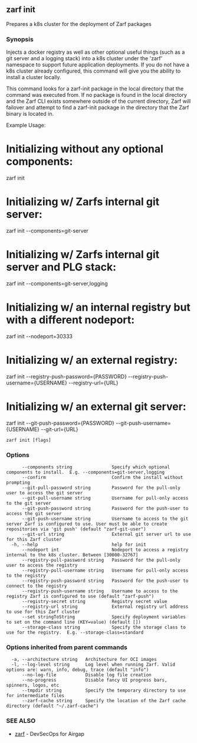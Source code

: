 ## zarf init

Prepares a k8s cluster for the deployment of Zarf packages

### Synopsis

Injects a docker registry as well as other optional useful things (such as a git server and a logging stack) into a k8s cluster under the 'zarf' namespace to support future application deployments. 
If you do not have a k8s cluster already configured, this command will give you the ability to install a cluster locally.

This command looks for a zarf-init package in the local directory that the command was executed from. If no package is found in the local directory and the Zarf CLI exists somewhere outside of the current directory, Zarf will failover and attempt to find a zarf-init package in the directory that the Zarf binary is located in.



Example Usage:
# Initializing without any optional components:
zarf init

# Initializing w/ Zarfs internal git server:
zarf init --components=git-server

# Initializing w/ Zarfs internal git server and PLG stack:
zarf init --components=git-server,logging

# Initializing w/ an internal registry but with a different nodeport:
zarf init --nodeport=30333

# Initializing w/ an external registry:
zarf init --registry-push-password={PASSWORD} --registry-push-username={USERNAME} --registry-url={URL}

# Initializing w/ an external git server:
zarf init --git-push-password={PASSWORD} --git-push-username={USERNAME} --git-url={URL}



```
zarf init [flags]
```

### Options

```
      --components string               Specify which optional components to install.  E.g. --components=git-server,logging
      --confirm                         Confirm the install without prompting
      --git-pull-password string        Password for the pull-only user to access the git server
      --git-pull-username string        Username for pull-only access to the git server
      --git-push-password string        Password for the push-user to access the git server
      --git-push-username string        Username to access to the git server Zarf is configured to use. User must be able to create repositories via 'git push' (default "zarf-git-user")
      --git-url string                  External git server url to use for this Zarf cluster
  -h, --help                            help for init
      --nodeport int                    Nodeport to access a registry internal to the k8s cluster. Between [30000-32767]
      --registry-pull-password string   Password for the pull-only user to access the registry
      --registry-pull-username string   Username for pull-only access to the registry
      --registry-push-password string   Password for the push-user to connect to the registry
      --registry-push-username string   Username to access to the registry Zarf is configured to use (default "zarf-push")
      --registry-secret string          Registry secret value
      --registry-url string             External registry url address to use for this Zarf cluster
      --set stringToString              Specify deployment variables to set on the command line (KEY=value) (default [])
      --storage-class string            Specify the storage class to use for the registry.  E.g. --storage-class=standard
```

### Options inherited from parent commands

```
  -a, --architecture string   Architecture for OCI images
  -l, --log-level string      Log level when running Zarf. Valid options are: warn, info, debug, trace (default "info")
      --no-log-file           Disable log file creation
      --no-progress           Disable fancy UI progress bars, spinners, logos, etc
      --tmpdir string         Specify the temporary directory to use for intermediate files
      --zarf-cache string     Specify the location of the Zarf cache directory (default "~/.zarf-cache")
```

### SEE ALSO

* [zarf](zarf.md)	 - DevSecOps for Airgap

